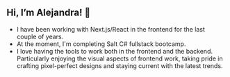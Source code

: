 ## Hi, I’m Alejandra! 👋
* I have been working with Next.js/React in the frontend for the last couple of years.
* At the moment, I'm completing Salt C# fullstack bootcamp. 
* I love having the tools to work both in the frontend and the backend. Particularly enjoying the visual aspects of frontend work, taking pride in crafting pixel-perfect designs and staying current with the latest trends.

<!--
**alejandra-rojas/alejandra-rojas** is a ✨ _special_ ✨ repository because its `README.md` (this file) appears on your GitHub profile.

Here are some ideas to get you started:

- 🔭 I’m currently working on ...
- 🌱 I’m currently learning ...
- 👯 I’m looking to collaborate on ...
- 🤔 I’m looking for help with ...
- 💬 Ask me about ...
- 📫 How to reach me: ...
- 😄 Pronouns: ...
- ⚡ Fun fact: ...
-->
